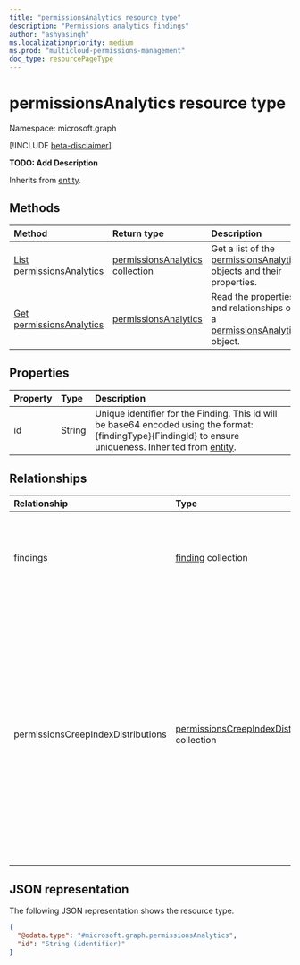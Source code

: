 ```yaml
---
title: "permissionsAnalytics resource type"
description: "Permissions analytics findings"
author: "ashyasingh"
ms.localizationpriority: medium
ms.prod: "multicloud-permissions-management"
doc_type: resourcePageType
---
```


# permissionsAnalytics resource type

Namespace: microsoft.graph

[!INCLUDE [beta-disclaimer](../../includes/beta-disclaimer.md)]

**TODO: Add Description**


Inherits from [entity](../resources/entity.md).

## Methods
|Method|Return type|Description|
|:---|:---|:---|
|[List permissionsAnalytics](../api/permissionsanalyticsaggregation-list-aws.md)|[permissionsAnalytics](../resources/permissionsanalytics.md) collection|Get a list of the [permissionsAnalytics](../resources/permissionsanalytics.md) objects and their properties.|
|[Get permissionsAnalytics](../api/permissionsanalytics-get.md)|[permissionsAnalytics](../resources/permissionsanalytics.md)|Read the properties and relationships of a [permissionsAnalytics](../resources/permissionsanalytics.md) object.|


## Properties
|Property|Type|Description|
|:---|:---|:---|
|id|String|Unique identifier for the Finding. This id will be base64 encoded using the format:{findingType}{FindingId} to ensure uniqueness. Inherited from [entity](../resources/entity.md).|

## Relationships
|Relationship|Type|Description|
|:---|:---|:---|
|findings|[finding](../resources/finding.md) collection|A permissions analytics finding from the Permissions Analytics Report. |
|permissionsCreepIndexDistributions|[permissionsCreepIndexDistribution](../resources/permissionscreepindexdistribution.md) collection|Represents the Permissions Creep Index Distribution for the authorization system. PCI distribution chart shows the classification of human and non-human identities based on the PCI score in three buckets (low, medium, high).|


## JSON representation
The following JSON representation shows the resource type.
<!-- {
  "blockType": "resource",
  "keyProperty": "id",
  "@odata.type": "microsoft.graph.permissionsAnalytics",
  "baseType": "microsoft.graph.entity",
  "openType": false
}
-->
``` json
{
  "@odata.type": "#microsoft.graph.permissionsAnalytics",
  "id": "String (identifier)"
}
```

